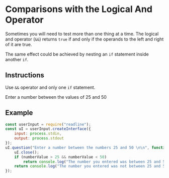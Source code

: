 # Comparisons with the Logical And Operator

Sometimes you will need to test more than one thing at a time. The logical and operator (`&&`) returns `true` if and only if the operands to the left and right of it are true.

The same effect could be achieved by nesting an `if` statement inside another `if`.


## Instructions

Use `&&` operator and only one `if` statement.

Enter a number between the values of 25 and 50

## Example

```javascript
const userInput = require("readline");
const uI = userInput.createInterface({
    input: process.stdin,
    output: process.stdout
});
uI.question("Enter a number between the numbers 25 and 50 \n\n", function(numberValue) {
    uI.close();
    if (numberValue > 25 && numberValue < 50)
        return console.log("The number you entered was between 25 and 50");
    return console.log("The number you entered was not between 25 and 50");;
});
```
